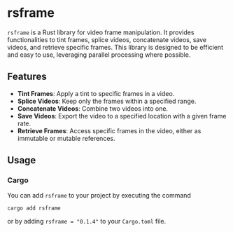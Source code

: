 # rsframe

`rsframe` is a Rust library for video frame manipulation. It provides functionalities to tint frames, splice videos, concatenate videos, save videos, and retrieve specific frames. This library is designed to be efficient and easy to use, leveraging parallel processing where possible.

## Features

- **Tint Frames**: Apply a tint to specific frames in a video.
- **Splice Videos**: Keep only the frames within a specified range.
- **Concatenate Videos**: Combine two videos into one.
- **Save Videos**: Export the video to a specified location with a given frame rate.
- **Retrieve Frames**: Access specific frames in the video, either as immutable or mutable references.

## Usage

### Cargo
You can add `rsframe` to your project by executing the command
```shell
cargo add rsframe
```
or by adding `rsframe = "0.1.4"` to your `Cargo.toml` file.